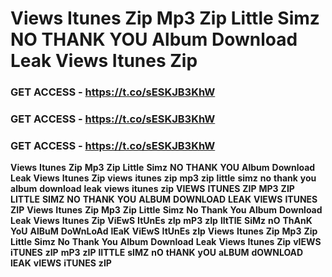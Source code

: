 # <strong>Views</strong> <strong>Itunes</strong> <strong>Zip</strong> <strong>Mp3</strong> <strong>Zip</strong> <strong>Little</strong> <strong>Simz</strong> <strong>NO</strong> <strong>THANK</strong> <strong>YOU</strong> <strong>Album</strong> <strong>Download</strong> <strong>Leak</strong> <strong>Views</strong> <strong>Itunes</strong> <strong>Zip</strong>

### <strong>GET</strong> <strong>ACCESS</strong> <strong>-</strong> <strong>https://t.co/sESKJB3KhW</strong>

### <strong>GET</strong> <strong>ACCESS</strong> <strong>-</strong> <strong>https://t.co/sESKJB3KhW</strong>

### <strong>GET</strong> <strong>ACCESS</strong> <strong>-</strong> <strong>https://t.co/sESKJB3KhW</strong>

<strong>Views</strong> <strong>Itunes</strong> <strong>Zip</strong> <strong>Mp3</strong> <strong>Zip</strong> <strong>Little</strong> <strong>Simz</strong> <strong>NO</strong> <strong>THANK</strong> <strong>YOU</strong> <strong>Album</strong> <strong>Download</strong> <strong>Leak</strong> <strong>Views</strong> <strong>Itunes</strong> <strong>Zip</strong> <strong>views</strong> <strong>itunes</strong> <strong>zip</strong> <strong>mp3</strong> <strong>zip</strong> <strong>little</strong> <strong>simz</strong> <strong>no</strong> <strong>thank</strong> <strong>you</strong> <strong>album</strong> <strong>download</strong> <strong>leak</strong> <strong>views</strong> <strong>itunes</strong> <strong>zip</strong> <strong>VIEWS</strong> <strong>ITUNES</strong> <strong>ZIP</strong> <strong>MP3</strong> <strong>ZIP</strong> <strong>LITTLE</strong> <strong>SIMZ</strong> <strong>NO</strong> <strong>THANK</strong> <strong>YOU</strong> <strong>ALBUM</strong> <strong>DOWNLOAD</strong> <strong>LEAK</strong> <strong>VIEWS</strong> <strong>ITUNES</strong> <strong>ZIP</strong> <strong>Views</strong> <strong>Itunes</strong> <strong>Zip</strong> <strong>Mp3</strong> <strong>Zip</strong> <strong>Little</strong> <strong>Simz</strong> <strong>No</strong> <strong>Thank</strong> <strong>You</strong> <strong>Album</strong> <strong>Download</strong> <strong>Leak</strong> <strong>Views</strong> <strong>Itunes</strong> <strong>Zip</strong> <strong>ViEwS</strong> <strong>ItUnEs</strong> <strong>zIp</strong> <strong>mP3</strong> <strong>zIp</strong> <strong>lItTlE</strong> <strong>SiMz</strong> <strong>nO</strong> <strong>ThAnK</strong> <strong>YoU</strong> <strong>AlBuM</strong> <strong>DoWnLoAd</strong> <strong>lEaK</strong> <strong>ViEwS</strong> <strong>ItUnEs</strong> <strong>zIp</strong> <strong>Views</strong> <strong>Itunes</strong> <strong>Zip</strong> <strong>Mp3</strong> <strong>Zip</strong> <strong>Little</strong> <strong>Simz</strong> <strong>No</strong> <strong>Thank</strong> <strong>You</strong> <strong>Album</strong> <strong>Download</strong> <strong>Leak</strong> <strong>Views</strong> <strong>Itunes</strong> <strong>Zip</strong> <strong>vIEWS</strong> <strong>iTUNES</strong> <strong>zIP</strong> <strong>mP3</strong> <strong>zIP</strong> <strong>lITTLE</strong> <strong>sIMZ</strong> <strong>nO</strong> <strong>tHANK</strong> <strong>yOU</strong> <strong>aLBUM</strong> <strong>dOWNLOAD</strong> <strong>lEAK</strong> <strong>vIEWS</strong> <strong>iTUNES</strong> <strong>zIP</strong>